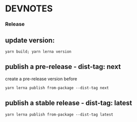 # DEVNOTES

### Release

## update version:

```
yarn build; yarn lerna version
```

## publish a pre-release - dist-tag: next

create a pre-release version before

```
yarn lerna publish from-package --dist-tag next
```

## publish a stable release - dist-tag: latest

```
yarn lerna publish from-package --dist-tag latest
```

